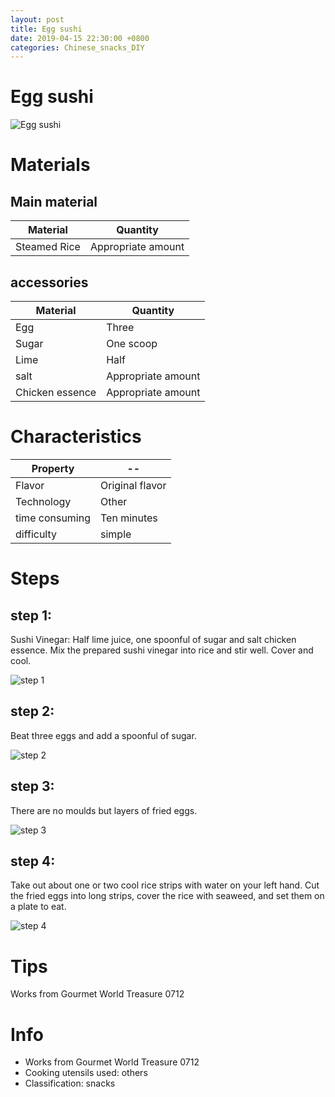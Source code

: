 ```yaml
---
layout: post
title: Egg sushi
date: 2019-04-15 22:30:00 +0800
categories: Chinese_snacks_DIY
---
```


# Egg sushi

![Egg sushi]({{site.baseurl}}/img/402442/402442.jpg)

# Materials


## Main material

Material|Quantity
--|--
Steamed Rice|Appropriate amount

## accessories

Material|Quantity
--|--
Egg|Three
Sugar|One scoop
Lime|Half
salt|Appropriate amount
Chicken essence|Appropriate amount

# Characteristics

Property|--
--|--
Flavor|Original flavor
Technology|Other
time consuming|Ten minutes
difficulty|simple

# Steps

## step 1:

Sushi Vinegar: Half lime juice, one spoonful of sugar and salt chicken essence. Mix the prepared sushi vinegar into rice and stir well. Cover and cool.

![step 1]({{site.baseurl}}/img/402442/1.jpg)

## step 2:

Beat three eggs and add a spoonful of sugar.

![step 2]({{site.baseurl}}/img/402442/2.jpg)

## step 3:

There are no moulds but layers of fried eggs.

![step 3]({{site.baseurl}}/img/402442/3.jpg)

## step 4:

Take out about one or two cool rice strips with water on your left hand. Cut the fried eggs into long strips, cover the rice with seaweed, and set them on a plate to eat.

![step 4]({{site.baseurl}}/img/402442/4.jpg)

# Tips

Works from Gourmet World Treasure 0712

# Info

- Works from Gourmet World Treasure 0712
- Cooking utensils used: others
- Classification: snacks